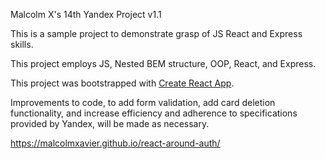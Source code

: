 Malcolm X's 14th Yandex Project v1.1

This is a sample project to demonstrate grasp of JS React and Express skills.

This project employs JS, Nested BEM structure, OOP, React, and Express.

This project was bootstrapped with [Create React App](https://github.com/facebook/create-react-app).

Improvements to code, to add form validation, add card deletion functionality, and increase efficiency and adherence to specifications provided by Yandex, will be made as necessary.

https://malcolmxavier.github.io/react-around-auth/